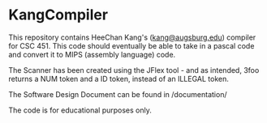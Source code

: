 # KangCompiler

This repository contains HeeChan Kang's (kang@augsburg.edu) compiler for CSC 451. This code should eventually be able to take in a pascal code and convert it to MIPS (assembly language) code.

The Scanner has been created using the JFlex tool - and as intended, 3foo returns a NUM token and a ID token, instead of an ILLEGAL token.


The Software Design Document can be found in /documentation/


The code is for educational purposes only.
